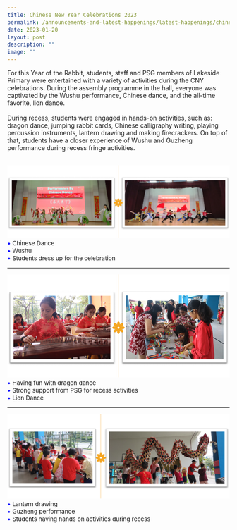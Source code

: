 ```yaml
---
title: Chinese New Year Celebrations 2023
permalink: /announcements-and-latest-happenings/latest-happenings/chinese-new-year-celebrations-2023/
date: 2023-01-20
layout: post
description: ""
image: ""
---
```

For this Year of the Rabbit, students, staff and PSG members of Lakeside Primary were entertained with a variety of activities during the CNY celebrations. During the assembly programme in the hall, everyone was captivated by the Wushu performance, Chinese dance, and the all-time favorite, lion dance. 
<br><br>
During recess, students were engaged in hands-on activities, such as: dragon dance, jumping rabbit cards, Chinese calligraphy writing, playing percussion instruments, lantern drawing and making firecrackers. On top of that, students have a closer experience of Wushu and Guzheng performance during recess fringe activities.
<br><br>

<img src="/images/Happenings/CNY/CNY1.png">
<br>
<span style="font-size:10pt;">
<span style="color:blue;">•</span> Chinese Dance <br><span style="color:blue;">•</span> Wushu <br><span style="color:blue;">•</span> Students dress up for the celebration</span>
<hr>
<img src="/images/Happenings/CNY/CNY4.png">
<br>
<span style="font-size:10pt;">
<span style="color:blue;">•</span> Having fun with dragon dance <br><span style="color:blue;">•</span> Strong support from PSG for recess activities <br><span style="color:blue;">•</span> Lion Dance</span>
<hr>
<img src="/images/Happenings/CNY/CNY3.png">
<span style="font-size:10pt;">
<span style="color:blue;">•</span> Lantern drawing <br><span style="color:blue;">•</span> Guzheng performance <br><span style="color:blue;">•</span> Students having hands on activities during recess</span>